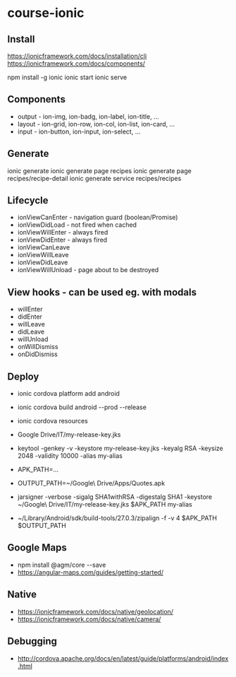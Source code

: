 # course-ionic

## Install

https://ionicframework.com/docs/installation/cli
https://ionicframework.com/docs/components/

npm install -g ionic
ionic start
ionic serve


## Components

- output - ion-img, ion-badg, ion-label, ion-title, ...
- layout - ion-grid, ion-row, ion-col, ion-list, ion-card, ...
- input - ion-button, ion-input, ion-select, ...


## Generate

ionic generate
ionic generate page recipes
ionic generate page recipes/recipe-detail
ionic generate service recipes/recipes


## Lifecycle

- ionViewCanEnter - navigation guard (boolean/Promise) 
- ionViewDidLoad - not fired when cached
- ionViewWillEnter - always fired
- ionViewDidEnter - always fired
- ionViewCanLeave
- ionViewWillLeave 
- ionViewDidLeave 
- ionViewWillUnload - page about to be destroyed


## View hooks - can be used eg. with modals

- willEnter
- didEnter
- willLeave
- didLeave
- willUnload
- onWillDismiss
- onDidDismiss 


## Deploy

- ionic cordova platform add android
- ionic cordova build android --prod --release

- ionic cordova resources 

- Google Drive/IT/my-release-key.jks
- keytool -genkey -v -keystore my-release-key.jks -keyalg RSA -keysize 2048 -validity 10000 -alias my-alias

- APK_PATH=...
- OUTPUT_PATH=~/Google\ Drive/Apps/Quotes.apk
- jarsigner -verbose -sigalg SHA1withRSA -digestalg SHA1 -keystore ~/Google\ Drive/IT/my-release-key.jks $APK_PATH my-alias
- ~/Library/Android/sdk/build-tools/27.0.3/zipalign -f -v 4 $APK_PATH $OUTPUT_PATH


## Google Maps

- npm install @agm/core --save
- https://angular-maps.com/guides/getting-started/


## Native

- https://ionicframework.com/docs/native/geolocation/
- https://ionicframework.com/docs/native/camera/

## Debugging

- http://cordova.apache.org/docs/en/latest/guide/platforms/android/index.html
